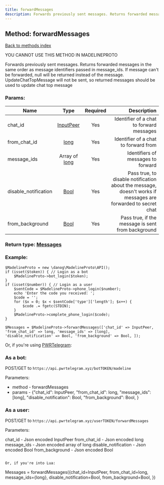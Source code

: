 ```yaml
---
title: forwardMessages
description: Forwards previously sent messages. Returns forwarded messages in the same order as message identifiers passed in message_ids. If message can't be forwarded, null will be returned instead of the message. UpdateChatTopMessage will not be sent, so returned messages should be used to update chat top message
---
```

## Method: forwardMessages  
[Back to methods index](index.md)


YOU CANNOT USE THIS METHOD IN MADELINEPROTO


Forwards previously sent messages. Returns forwarded messages in the same order as message identifiers passed in message_ids. If message can't be forwarded, null will be returned instead of the message. UpdateChatTopMessage will not be sent, so returned messages should be used to update chat top message

### Params:

| Name     |    Type       | Required | Description |
|----------|:-------------:|:--------:|------------:|
|chat\_id|[InputPeer](../types/InputPeer.md) | Yes|Identifier of a chat to forward messages|
|from\_chat\_id|[long](../types/long.md) | Yes|Identifier of a chat to forward from|
|message\_ids|Array of [long](../types/long.md) | Yes|Identifiers of messages to forward|
|disable\_notification|[Bool](../types/Bool.md) | Yes|Pass true, to disable notification about the message, doesn't works if messages are forwarded to secret chat|
|from\_background|[Bool](../types/Bool.md) | Yes|Pass true, if the message is sent from background|


### Return type: [Messages](../types/Messages.md)

### Example:


```
$MadelineProto = new \danog\MadelineProto\API();
if (isset($token)) { // Login as a bot
    $MadelineProto->bot_login($token);
}
if (isset($number)) { // Login as a user
    $sentCode = $MadelineProto->phone_login($number);
    echo 'Enter the code you received: ';
    $code = '';
    for ($x = 0; $x < $sentCode['type']['length']; $x++) {
        $code .= fgetc(STDIN);
    }
    $MadelineProto->complete_phone_login($code);
}

$Messages = $MadelineProto->forwardMessages(['chat_id' => InputPeer, 'from_chat_id' => long, 'message_ids' => [long], 'disable_notification' => Bool, 'from_background' => Bool, ]);
```

Or, if you're using [PWRTelegram](https://pwrtelegram.xyz):

### As a bot:

POST/GET to `https://api.pwrtelegram.xyz/botTOKEN/madeline`

Parameters:

* method - forwardMessages
* params - {"chat_id": InputPeer, "from_chat_id": long, "message_ids": [long], "disable_notification": Bool, "from_background": Bool, }



### As a user:

POST/GET to `https://api.pwrtelegram.xyz/userTOKEN/forwardMessages`

Parameters:

chat_id - Json encoded InputPeer
from_chat_id - Json encoded long
message_ids - Json encoded  array of long
disable_notification - Json encoded Bool
from_background - Json encoded Bool


```

Or, if you're into Lua:

```
Messages = forwardMessages({chat_id=InputPeer, from_chat_id=long, message_ids={long}, disable_notification=Bool, from_background=Bool, })
```

